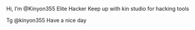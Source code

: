 Hi, I’m @Kinyon355
Elite Hacker 
Keep up with kin studio for hacking tools

Tg @kinyon355
Have a nice day
